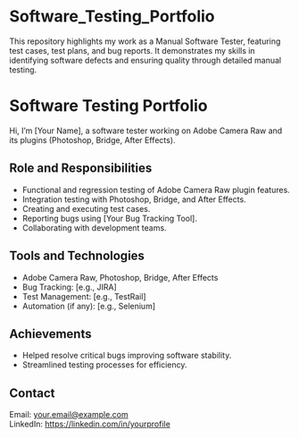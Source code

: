 # Software_Testing_Portfolio
This repository highlights my work as a Manual Software Tester, featuring test cases, test plans, and bug reports. It demonstrates my skills in identifying software defects and ensuring quality through detailed manual testing.
# Software Testing Portfolio

Hi, I’m [Your Name], a software tester working on Adobe Camera Raw and its plugins (Photoshop, Bridge, After Effects).

## Role and Responsibilities

- Functional and regression testing of Adobe Camera Raw plugin features.
- Integration testing with Photoshop, Bridge, and After Effects.
- Creating and executing test cases.
- Reporting bugs using [Your Bug Tracking Tool].
- Collaborating with development teams.

## Tools and Technologies

- Adobe Camera Raw, Photoshop, Bridge, After Effects
- Bug Tracking: [e.g., JIRA]
- Test Management: [e.g., TestRail]
- Automation (if any): [e.g., Selenium]

## Achievements

- Helped resolve critical bugs improving software stability.
- Streamlined testing processes for efficiency.

## Contact

Email: your.email@example.com  
LinkedIn: https://linkedin.com/in/yourprofile
